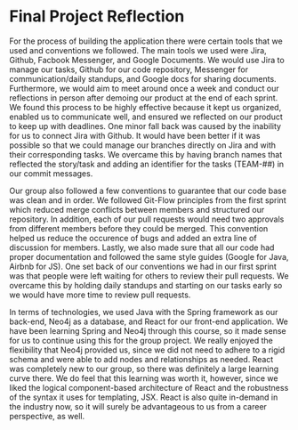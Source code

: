# Final Project Reflection
For the process of building the application there were certain tools that we used and conventions we followed. The main tools we used were Jira, Github, Facbook Messenger, and Google Documents. We would use Jira to manage our tasks, Github for our code repository,  Messenger for communication/daily standups, and Google docs for sharing documents. Furthermore, we would aim to meet around once a week and conduct our reflections in person after demoing our product at the end of each sprint. We found this process to be highly effective because it kept us organized, enabled us to communicate well, and ensured we reflected on our product to keep up with deadlines. One minor fall back was caused by the inability for us to connect Jira with Github. It would have been better if it was possible so that we could manage our branches directly on Jira and with their corresponding tasks. We overcame this by having branch names that reflected the story/task and adding an identifier for the tasks (TEAM-##) in our commit messages. 

Our group also followed a few conventions to guarantee that our code base was clean and in order. We followed Git-Flow principles from the first sprint which reduced merge conflicts between members and structured our repository. In addition, each of our pull requests would need two approvals from different members before they could be merged. This convention helped us reduce the occurence of bugs and added an extra line of discussion for members. Lastly, we also made sure that all our code had proper documentation and followed the same style guides (Google for Java, Airbnb for JS). One set back of our conventions we had in our first sprint was that people were left waiting for others to review their pull requests. We overcame this by holding daily standups and starting on our tasks early so we would have more time to review pull requests. 

In terms of technologies, we used Java with the Spring framework as our back-end, Neo4j as a database, and React for our front-end application. We have been learning Spring and Neo4j through this course, so it made sense for us to continue using this for the group project. We really enjoyed the flexibility that Neo4j provided us, since we did not need to adhere to a rigid schema and were able to add nodes and relationships as needed. React was completely new to our group, so there was definitely a large learning curve there. We do feel that this learning was worth it, however, since we liked the logical component-based architecture of React and the robustness of the syntax it uses for templating, JSX. React is also quite in-demand in the industry now, so it will surely be advantageous to us from a career perspective, as well.
